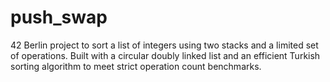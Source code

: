 # push_swap
42 Berlin project to sort a list of integers using two stacks and a limited set of operations. Built with a circular doubly linked list and an efficient Turkish sorting algorithm to meet strict operation count benchmarks.

